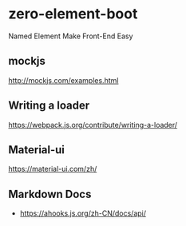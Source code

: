 # zero-element-boot
Named Element Make Front-End Easy 


## mockjs
http://mockjs.com/examples.html


## Writing a loader
https://webpack.js.org/contribute/writing-a-loader/


## Material-ui
https://material-ui.com/zh/


## Markdown Docs
- https://ahooks.js.org/zh-CN/docs/api/
